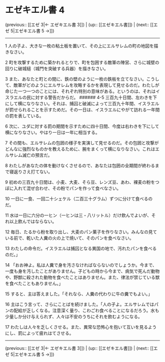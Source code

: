 # エゼキエル書 4

(previous:: [[エゼ 3|← エゼキエル書 3]]) | (up:: [[エゼキエル書]]) | (next:: [[エゼ 5|エゼキエル書 5 →]])

***


1 人の子よ、大きな一枚の粘土板を置いて、その上にエルサレムの町の地図を描きなさい。 

2 町を攻撃するために築かれるとりで、町を包囲する敵軍の陣営、さらに城壁の回りに破城槌（城門を突破する兵器）を描きなさい。 

3 また、あなたと町との間に、鉄の壁のように一枚の鉄板を立てなさい。こうして、敵軍がどのようにエルサレムを攻略するかを表現して見せるのだ。わたしが命じた一つ一つのことには、それぞれ特別の意味がある。というのは、それはイスラエルの民に対する警告だからだ。 ###### 4-5 三百九十日間、左わきを下にして横になりなさい。それは、捕囚と破滅によって三百九十年間、イスラエルが罰せられることを示すためだ。その一日は、イスラエルにやがて訪れる一年間の罰を表している。 

6 次に、ユダに対する罰の期間を示すために四十日間、今度は右わきを下にして横になりなさい。やはり一日は一年に相当する。 

7 その間も、エルサレムの包囲の様子を実演して見せるのだ。その包囲と攻撃がどんなに強烈なものかを教えるために、腕をまくって横になりなさい。これはエルサレム滅亡の預言だ。 

8 わたしがあなたの体を動けなくさせるので、あなたは包囲の全期間が終わるまで寝返りさえ打てない。 

9 初めの三百九十日間は、小麦、大麦、そら豆、レンズ豆、あわ、裸麦の粉をつぼに入れて混ぜ合わせ、その粉でパンを作って食べなさい。 

10 一日に一食、一回二十シェケル（二百三十グラム）ずつに分けて食べるのだ。 

11 水は一日に六分の一ヒン（一ヒンは三・八リットル）だけ飲んでよいが、それ以上飲んではならない。 

12 毎日、たるから粉を取り出し、大麦のパン菓子を作りなさい。みんなの見ている前で、乾いた人糞の火の上で焼いて、そのパンを食べなさい。 

13 わたしの命令だ。イスラエルは捕囚となる異国の地で、汚れたパンを食べるのだ。」 

14 「おお神よ。私は人糞で身を汚さなければならないのでしょうか。今まで、一度も身を汚したことがありません。子どもの時から今まで、病気で死んだ動物や、野獣に殺された動物を食べたことはありません。また、律法が禁じている獣を食べたこともありません。」 

15 すると、主は答えました。「それなら、人糞の代わりに牛の糞でもよい。」 

16 主はこう言って、さらにことばを続けました。「人の子よ。エルサレムではパンの配給が乏しくなる。注意深く量り、こわごわ食べることになるだろう。水も少量しか分け与えられず、人々は不安のうちにそれを飲むようになる。 

17 わたしは人々を乏しくさせる。また、異常な恐怖心を抱いて互いを見るようにし、罰によって疲れはてさせる。

***

(previous:: [[エゼ 3|← エゼキエル書 3]]) | (up:: [[エゼキエル書]]) | (next:: [[エゼ 5|エゼキエル書 5 →]])
